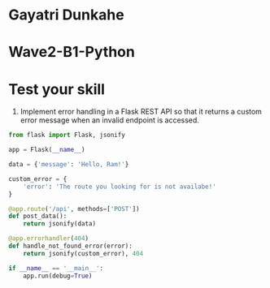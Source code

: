 # Gayatri Dunkahe
# Wave2-B1-Python

# Test your skill

1. Implement error handling in a Flask REST API so that it returns a custom error message when an invalid endpoint is accessed.

```python
from flask import Flask, jsonify

app = Flask(__name__)

data = {'message': 'Hello, Ram!'}

custom_error = {
    'error': 'The route you looking for is not availabe!' 
}

@app.route('/api', methods=['POST'])
def post_data():
    return jsonify(data)

@app.errorhandler(404)
def handle_not_found_error(error):
    return jsonify(custom_error), 404

if __name__ == '__main__':
    app.run(debug=True)

```